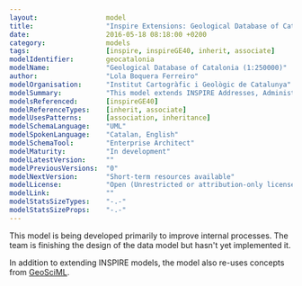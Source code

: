 ```yaml
---
layout:                 model
title:                  "Inspire Extensions: Geological Database of Catalonia (1:250000)"
date:                   2016-05-18 08:18:00 +0200
category:               models
tags:                   [inspire, inspireGE40, inherit, associate]
modelIdentifier:        geocatalonia
modelName:              "Geological Database of Catalonia (1:250000)"
author:                 "Lola Boquera Ferreiro"
modelOrganisation:      "Institut Cartogràfic i Geològic de Catalunya"
modelSummary:           "This model extends INSPIRE Addresses, Administrative Units and Cadastral Parcels to implement a new Real Estate information system in Poland."
modelsReferenced:       [inspireGE40]
modelReferenceTypes:    [inherit, associate]
modelUsesPatterns:      [association, inheritance]
modelSchemaLanguage:    "UML"
modelSpokenLanguage:    "Catalan, English"
modelSchemaTool:        "Enterprise Architect"
modelMaturity:          "In development"
modelLatestVersion:     ""
modelPreviousVersions:  "0"
modelNextVersion:       "Short-term resources available"
modelLicense:           "Open (Unrestricted or attribution-only licenses such as CC-BY, BSD or Apache)"
modelLink:              ""
modelStatsSizeTypes:    "-.-"
modelStatsSizeProps:    "-.-"
---
```


This model is being developed primarily to improve internal processes. The team is finishing the design of the data model but hasn't yet implemented it. 

In addition to extending INSPIRE models, the model also re-uses concepts from [GeoSciML](http://www.geosciml.org/geosciml/).